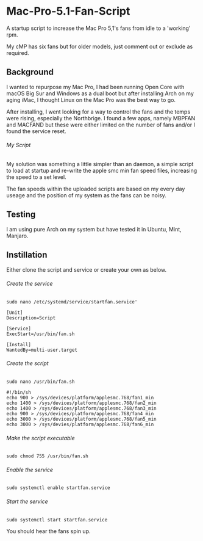 # Mac-Pro-5.1-Fan-Script
A startup script to increase the Mac Pro 5,1's fans from idle to a 'working' rpm.

My cMP has six fans but for older models, just comment out or exclude as required.

## Background
I wanted to repurpose my Mac Pro, I had been running Open Core with macOS Big Sur and Windows as a dual boot but after installing Arch on my aging iMac, I thought Linux on the Mac Pro was the best way to go.

After installing, I went looking for a way to control the fans and the temps were rising, especially the Northbrige. I found a few apps, namely MBPFAN and MACFAND but these were either limited on the number of fans and/or I found the service reset.

###### My Script
My solution was something a little simpler than an daemon, a simple script to load at startup and re-write the apple smc min fan speed files, increasing the speed to a set level. 

The fan speeds within the uploaded scripts are based on my every day useage and the position of my system as the fans can be noisy.

## Testing
I am using pure Arch on my system but have tested it in Ubuntu, Mint, Manjaro. 

## Instillation
Either clone the script and service or create your own as below.

###### Create the service
    sudo nano /etc/systemd/service/startfan.service'
    
    [Unit]
    Description=Script

    [Service]
    ExecStart=/usr/bin/fan.sh

    [Install]
    WantedBy=multi-user.target

###### Create the script
    sudo nano /usr/bin/fan.sh

    #!/bin/sh
    echo 900 > /sys/devices/platform/applesmc.768/fan1_min
    echo 1400 > /sys/devices/platform/applesmc.768/fan2_min
    echo 1400 > /sys/devices/platform/applesmc.768/fan3_min
    echo 900 > /sys/devices/platform/applesmc.768/fan4_min
    echo 3000 > /sys/devices/platform/applesmc.768/fan5_min
    echo 3000 > /sys/devies/platform/applesmc.768/fan6_min

###### Make the script executable

    sudo chmod 755 /usr/bin/fan.sh

###### Enable the service

    sudo systemctl enable startfan.service

###### Start the service

    sudo systemctl start startfan.service

You should hear the fans spin up. 